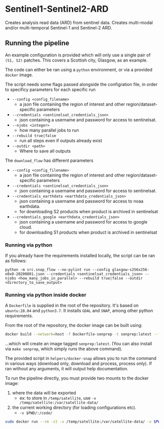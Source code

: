 # Sentinel1-Sentinel2-ARD

Creates analysis read data (ARD) from sentinel data. Creates multi-modal and/or
multi-temporal Sentinel-1 and Sentinel-2 ARD.

## Running the pipeline

An example configuration is provided which will only use a single pair of
`(S1, S2)` patches. This covers a Scottish city, Glasgow, as an example.

The code can either be ran using a `python` environment, or via a provided
`docker` image.

The script needs some flags passed alongside the configration file, in order to
specificy parameters for each specific run

-   `--config <config_filename>`
    -   a json file containing the region of interest and other
        region/dataset-specific parameters
-   `--credentials <sentinelsat_credentials_json>`
    -   json containing a username and password for access to sentinelsat.
-   `--njobs <integer>`
    -   how many parallel jobs to run
-   `--rebuild true|false`
    -   run all steps even if outputs already exist
-   `--outdir <path>`
    -   Where to save all outputs

The `download_flow` has different parameters

-   `--config <config_filename>`
    -   a json file containing the region of interest and other
        region/dataset-specific parameters
-   `--credentials <sentinelsat_credentials_json>`
    -   json containing a username and password for access to sentinelsat.
-   `--credentials_earthdata <earthdata_credentials_json>`
    -   json containing a username and password for access to noaa earthdata.
    -   for downloading S2 products when product is archived in sentinelsat
-   `--credentials_google <earthdata_credentials_json>`
    -   json containing a username and password for access to google cloud.
    -   for downloading S1 products when product is archived in sentinelsat

### Running via python

If you already have the requirements installed locally, the script can be ran as
follows:

`python -m src.snap_flow --no-pylint run --config glasgow-s256x256-o0x0-20200801.json --credentials <sentinelsat_credentials_json> --njobs <how_many_jobs_in_parallel> --rebuild true|false --outdir <directory_to_save_output>`

### Running via python inside docker

A `Dockerfile` is supplied in the root of the repository. It's based on
`ubuntu:20.04` and `python3.7`. It installs `GDAL` and `SNAP`, among other
python requirements.

From the root of the repository, the docker image can be built using:

``` bash
docker build --network=host -f Dockerfile-senprep -t senprep:latest --force-rm=True .
```

...which will create an image tagged `senprep:latest`. (You can also install via
`make senprep`, which simply runs the above command).

The provided script in `helpers/docker-snap` allows you to run the command in
various ways (download only, download and process, process only). If ran without
any arguments, it will output help documentation.

To run the pipeline directly, you must provide two mounts to the docker image:

1.  where the data will be exported
    -   ex: to store in `/temp/satellite`, use
        `-v /temp/satellite:/var/satellite-data/`
2.  the current working directory (for loading configurations etc).
    -   `-v $PWD/:/code/`

``` bash
sudo docker run --rm -it -v /temp/satellite:/var/satellite-data/ -v $PWD/:/code/ senprep:latest download_and_snap --credentials credentials.json --config configuration.json
```
